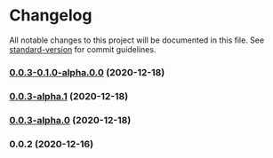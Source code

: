 # Changelog

All notable changes to this project will be documented in this file. See [standard-version](https://github.com/conventional-changelog/standard-version) for commit guidelines.

### [0.0.3-0.1.0-alpha.0.0](https://github.com/adurc/core/compare/v0.0.3-alpha.1...v0.0.3-0.1.0-alpha.0.0) (2020-12-18)

### [0.0.3-alpha.1](https://github.com/adurc/core/compare/v0.0.3-alpha.0...v0.0.3-alpha.1) (2020-12-18)

### [0.0.3-alpha.0](https://github.com/adurc/core/compare/v0.0.2...v0.0.3-alpha.0) (2020-12-18)

### 0.0.2 (2020-12-16)
